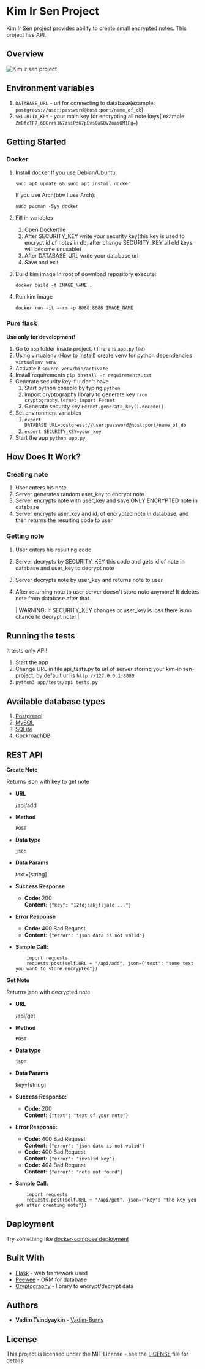 # Kim Ir Sen Project

Kim Ir Sen project provides ability to create small encrypted notes. This project has API.

## Overview

![Kim ir sen project](https://i.imgur.com/pg5GC6v.gif)

## Environment variables

1. ``DATABASE_URL`` - url for connecting to database(example: ``postgress://user:password@host:port/name_of_db``)
2. ``SECURITY_KEY`` - your main key for encrypting all note keys(
   example: ``ZmDfcTF7_60GrrY167zsiPd67pEvs0aGOv2oasOM1Pg=``)

## Getting Started

### Docker

1. Install [docker](https://docs.docker.com/install/)
   If you use Debian/Ubuntu:
    ```
    sudo apt update && sudo apt install docker
    ```
   If you use Arch(btw I use Arch):
    ```
    sudo pacman -Syy docker
    ```

2. Fill in variables
    1. Open Dockerfile
    2. After SECURITY_KEY write your security key(this key is used to encrypt id of notes in db, after change
       SECURITY_KEY all old keys will become unusable)
    3. After DATABASE_URL write your database url
    4. Save and exit

3. Build kim image In root of download repository execute:
    ```
    docker build -t IMAGE_NAME .
    ```

4. Run kim image
    ```
    docker run -it --rm -p 8080:8080 IMAGE_NAME
    ```

### Pure flask

**Use only for development!**

1. Go to `app` folder inside project. (There is `app.py` file)
2. Using virtualenv ([How to install](https://virtualenv.pypa.io/en/latest/installation.html)) create venv for python
   dependencies ``virtualenv venv``
3. Activate it ``source venv/bin/activate``
4. Install requirements ``pip install -r requirements.txt``
5. Generate security key if u don't have
    1. Start python console by typing ``python``
    2. Import cryptography library to generate key ``from cryptography.fernet import Fernet``
    3. Generate security key ``Fernet.generate_key().decode()``
6. Set environment variables
    1. ``export DATABASE_URL=postgress://user:password@host:port/name_of_db``
    2. ``export SECURITY_KEY=your_key``
7. Start the app ``python app.py``

## How Does It Work?

### Creating note

1. User enters his note
2. Server generates random user_key to encrypt note
3. Server encrypts note with user_key and save ONLY ENCRYPTED note in database
4. Server encrypts user_key and id, of encrypted note in database, and then returns the resulting code to user

### Getting note

1. User enters his resulting code
2. Server decrypts by SECURITY_KEY this code and gets id of note in database and user_key to decrypt note
3. Server decrypts note by user_key and returns note to user
4. After returning note to user server doesn't store note anymore! It deletes note from database after that.

    | WARNING: If SECURITY_KEY changes or user_key is loss there is no chance to decrypt note! |

## Running the tests
It tests only API!

1. Start the app
2. Change URL in file api_tests.py to url of server storing your kim-ir-sen-project, by default url
   is ``http://127.0.0.1:8080``
3. ```python3 app/tests/api_tests.py```

## Available database types
1. [Postgresql](https://www.postgresql.org/)
2. [MySQL](https://www.mysql.com/)
3. [SQLite](https://www.sqlite.org/index.html)
4. [CockroachDB](https://www.cockroachlabs.com/)

## REST API
**Create Note**

Returns json with key to get note

* **URL**

  /api/add

* **Method**

  `POST`

* **Data type**

  `json`

* **Data Params**

  text=[string]


* **Success Response**

    * **Code:** 200 <br />
      **Content:** `{"key": "12fdjsakjfljald...."}`

* **Error Response**

    * **Code:** 400 Bad Request <br />
    * **Content:** `{"error": "json data is not valid"}`

* **Sample Call:**

  ```python3
      import requests
      requests.post(self.URL + "/api/add", json={"text": "some text you want to store encrypted"})
  ```

**Get Note**

Returns json with decrypted note

* **URL**

  /api/get

* **Method**

  `POST`

* **Data type**

  `json`


* **Data Params**

  key=[string]
  
 
* **Success Response:**

  * **Code:** 200 <br />
    **Content:** `{"text": "text of your note"}`
 
* **Error Response:**

    * **Code:** 400 Bad Request <br />
      **Content:** `{"error": "json data is not valid"}`
    * **Code:** 400 Bad Request <br />
      **Content:** `{"error": "invalid key"}`
    * **Code:** 404 Bad Request <br />
      **Content:** `{"error": "note not found"}`

* **Sample Call:**

  ```python3
      import requests
      requests.post(self.URL + "/api/get", json={"key": "the key you got after creating note"})
  ```

## Deployment
Try something like [docker-compose deployment](https://testdriven.io/blog/dockerizing-flask-with-postgres-gunicorn-and-nginx/)

## Built With
* [Flask](https://flask.palletsprojects.com/en/1.1.x/) - web framework used
* [Peewee](http://docs.peewee-orm.com/en/latest/peewee/quickstart.html) - ORM for database
* [Cryptography](https://cryptography.io/en/latest/) - library to encrypt/decrypt data

## Authors
* **Vadim Tsindyaykin** - [Vadim-Burns](https://github.com/Vadim-Burns)


## License
This project is licensed under the MIT License - see the [LICENSE](LICENSE) file for details

